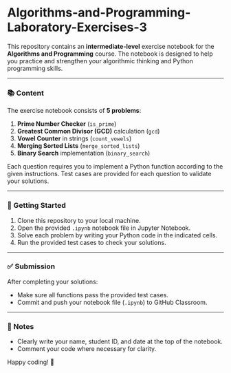 # Algorithms-and-Programming-Laboratory-Exercises-3

This repository contains an **intermediate-level** exercise notebook for the **Algorithms and Programming** course. 
The notebook is designed to help you practice and strengthen your algorithmic thinking and Python programming skills.

---

### 📚 Content

The exercise notebook consists of **5 problems**:

1. **Prime Number Checker** (`is_prime`)
2. **Greatest Common Divisor (GCD)** calculation (`gcd`)
3. **Vowel Counter** in strings (`count_vowels`)
4. **Merging Sorted Lists** (`merge_sorted_lists`)
5. **Binary Search** implementation (`binary_search`)

Each question requires you to implement a Python function according to the given instructions. Test cases are provided for each question to validate your solutions.

---

### 🚀 Getting Started

1. Clone this repository to your local machine.
2. Open the provided `.ipynb` notebook file in Jupyter Notebook.
3. Solve each problem by writing your Python code in the indicated cells.
4. Run the provided test cases to check your solutions.

---

### ✅ Submission

After completing your solutions:

- Make sure all functions pass the provided test cases.
- Commit and push your notebook file (`.ipynb`) to GitHub Classroom.

---

### 📌 Notes

- Clearly write your name, student ID, and date at the top of the notebook.
- Comment your code where necessary for clarity.

Happy coding! 🎉
